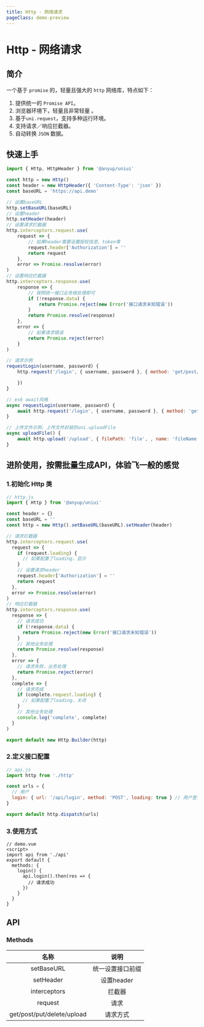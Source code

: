 ```yaml
---
title: Http - 网络请求
pageClass: demo-preview
---
```


<DemoPreview url="pages/js/http"/>

# Http - 网络请求

## 简介

一个基于 `promise` 的，轻量且强大的 `http` 网络库，特点如下：

1. 提供统一的 `Promise API`。
2. 浏览器环境下，轻量且非常轻量 。
3. 基于`uni.request`，支持多种运行环境。
4. 支持请求／响应拦截器。
5. 自动转换 `JSON` 数据。

## 快速上手

```js
import { Http, HttpHeader } from '@anyup/uniui'

const http = new Http()
const header = new HttpHeader({ 'Content-Type': 'json' })
const baseURL = 'https://api.demo'

// 设置baseURL
http.setBaseURL(baseURL)
// 设置header
http.setHeader(header)
// 设置请求拦截器
http.interceptors.request.use(
	request => {
		// 如果header需要设置授权信息、token等
		request.header['Authorization'] = ''
		return request
	},
	error => Promise.resolve(error)
)
// 设置响应拦截器
http.interceptors.response.use(
	response => {
		// 按照统一接口业务做处理即可
		if (!response.data) {
			return Promise.reject(new Error('接口请求未知错误'))
		}
		return Promise.resolve(response)
	},
	error => {
		// 如果请求错误
		return Promise.reject(error)
	}
)

// 请求示例
requestLogin(username, password) {
	http.request('/login', { username, password }, { method: 'get/post/put/delete' }).then(res => {

	})
}

// es6 await风格
async requestLogin(username, password) {
	await http.request('/login', { username, password }, { method: 'get/post/put/delete' })
}

// 上传文件示例，上传文件封装的uni.uploadFile
async uploadFile() {
	await http.upload('/upload', { filePath: 'file', , name: 'fileName', formData: {} } )
}
```

## 进阶使用，按需批量生成API，体验飞一般的感觉

### 1.初始化 Http 类

```js
// http.js
import { Http } from '@anyup/uniui'

const header = {}
const baseURL = ''
const http = new Http().setBaseURL(baseURL).setHeader(header)

// 请求拦截器
http.interceptors.request.use(
  request => {
    if (request.loading) {
      // 如果配置了loading，显示
    }
    // 设置请求header
    request.header['Authorization'] = ''
    return request
  },
  error => Promise.resolve(error)
)
// 响应拦截器
http.interceptors.response.use(
  response => {
    // 请求成功
    if (!response.data) {
      return Promise.reject(new Error('接口请求未知错误'))
    }
    // 其他业务处理
    return Promise.resolve(response)
  },
  error => {
    // 请求失败，业务处理
    return Promise.reject(error)
  },
  complete => {
    // 请求完成
    if (complete.request.loading) {
      // 如果配置了loading，关闭
    }
    // 其他业务处理
    console.log('complete', complete)
  }
)

export default new Http.Builder(http)
```

### 2.定义接口配置

```js
// api.js
import http from './http'

const urls = {
  // 用户
  login: { url: '/api/login', method: 'POST', loading: true } // 用户登录
}

export default http.dispatch(urls)
```

### 3.使用方式

```vue
// demo.vue
<script>
import api from './api'
export default {
  methods: {
    login() {
      api.login().then(res => {
        // 请求成功
      })
    }
  }
}
```

## API
### Methods
| 名称 | 说明 |
| :--: | :--: |
| setBaseURL | 统一设置接口前缀 |
| setHeader | 设置header |
| interceptors | 拦截器 |
| request | 请求 |
| get/post/put/delete/upload | 请求方式 |
